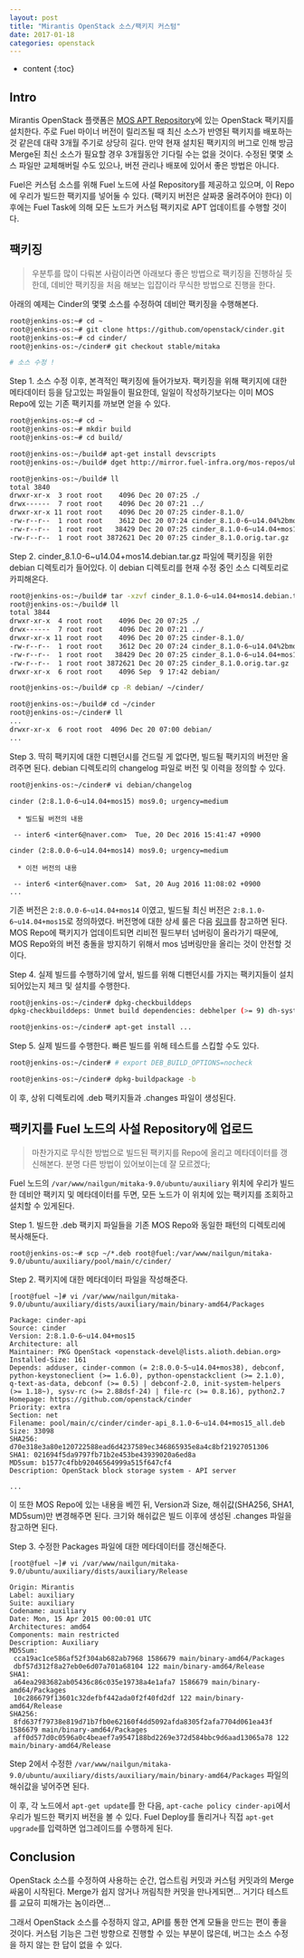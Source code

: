 ```yaml
---
layout: post
title: "Mirantis OpenStack 소스/팩키지 커스텀"
date: 2017-01-18
categories: openstack
---
```


* content
{:toc}

## Intro

Mirantis OpenStack 플랫폼은 [MOS APT Repository](http://mirror.fuel-infra.org/mos-repos/ubuntu/)에 있는 OpenStack 팩키지를 설치한다.
주로 Fuel 마이너 버전이 릴리즈될 때 최신 소스가 반영된 팩키지를 배포하는 것 같은데 대략 3개월 주기로 상당히 길다.
만약 현재 설치된 팩키지의 버그로 인해 방금 Merge된 최신 소스가 필요할 경우 3개월동안 기다릴 수는 없을 것이다.
수정된 몇몇 소스 파일만 교체해버릴 수도 있으나, 버전 관리나 배포에 있어서 좋은 방법은 아니다.

Fuel은 커스텀 소스를 위해 Fuel 노드에 사설 Repository를 제공하고 있으며, 이 Repo에 우리가 빌드한 팩키지를 넣어둘 수 있다.
(팩키지 버전은 살짜쿵 올려주어야 한다) 이 후에는 Fuel Task에 의해 모든 노드가 커스텀 팩키지로 APT 업데이트를 수행할 것이다.


## 팩키징

> 우분투를 많이 다뤄본 사람이라면 아래보다 좋은 방법으로 팩키징을 진행하실 듯 한데,
데비안 팩키징을 처음 해보는 입잡이라 무식한 방법으로 진행을 한다.

아래의 예제는 Cinder의 몇몇 소스를 수정하여 데비안 팩키징을 수행해본다.

```bash
root@jenkins-os:~# cd ~
root@jenkins-os:~# git clone https://github.com/openstack/cinder.git
root@jenkins-os:~# cd cinder/
root@jenkins-os:~/cinder# git checkout stable/mitaka

# 소스 수정 !
```


Step 1. 소스 수정 이후, 본격적인 팩키징에 들어가보자.
팩키징을 위해 팩키지에 대한 메타데이터 등을 담고있는 파일들이 필요한데, 일일이 작성하기보다는 이미 MOS Repo에 있는 기존 팩키지를 까보면 얻을 수 있다.

```bash
root@jenkins-os:~# cd ~
root@jenkins-os:~# mkdir build
root@jenkins-os:~# cd build/

root@jenkins-os:~/build# apt-get install devscripts
root@jenkins-os:~/build# dget http://mirror.fuel-infra.org/mos-repos/ubuntu/9.0/pool/main/c/cinder/cinder_8.1.0-6~u14.04%2bmos14.dsc --allow-unauthenticated

root@jenkins-os:~/build# ll
total 3840
drwxr-xr-x  3 root root    4096 Dec 20 07:25 ./
drwx------  7 root root    4096 Dec 20 07:21 ../
drwxr-xr-x 11 root root    4096 Dec 20 07:25 cinder-8.1.0/
-rw-r--r--  1 root root    3612 Dec 20 07:24 cinder_8.1.0-6~u14.04%2bmos14.dsc
-rw-r--r--  1 root root   38429 Dec 20 07:25 cinder_8.1.0-6~u14.04+mos14.debian.tar.gz
-rw-r--r--  1 root root 3872621 Dec 20 07:25 cinder_8.1.0.orig.tar.gz
```


Step 2. cinder_8.1.0-6~u14.04+mos14.debian.tar.gz 파일에 팩키징을 위한 debian 디렉토리가 들어있다.
이 debian 디렉토리를 현재 수정 중인 소스 디렉토리로 카피해온다.

```bash
root@jenkins-os:~/build# tar -xzvf cinder_8.1.0-6~u14.04+mos14.debian.tar.gz
root@jenkins-os:~/build# ll
total 3844
drwxr-xr-x  4 root root    4096 Dec 20 07:25 ./
drwx------  7 root root    4096 Dec 20 07:21 ../
drwxr-xr-x 11 root root    4096 Dec 20 07:25 cinder-8.1.0/
-rw-r--r--  1 root root    3612 Dec 20 07:24 cinder_8.1.0-6~u14.04%2bmos14.dsc
-rw-r--r--  1 root root   38429 Dec 20 07:25 cinder_8.1.0-6~u14.04+mos14.debian.tar.gz
-rw-r--r--  1 root root 3872621 Dec 20 07:25 cinder_8.1.0.orig.tar.gz
drwxr-xr-x  6 root root    4096 Sep  9 17:42 debian/

root@jenkins-os:~/build# cp -R debian/ ~/cinder/

root@jenkins-os:~/build# cd ~/cinder
root@jenkins-os:~/cinder# ll
...
drwxr-xr-x  6 root root  4096 Dec 20 07:00 debian/
...
```


Step 3. 딱히 팩키지에 대한 디펜던시를 건드릴 게 없다면, 빌드될 팩키지의 버전만 올려주면 된다.
debian 디렉토리의 changelog 파일로 버전 및 이력을 정의할 수 있다.

```bash
root@jenkins-os:~/cinder# vi debian/changelog
```

```
cinder (2:8.1.0-6~u14.04+mos15) mos9.0; urgency=medium

  * 빌드될 버전의 내용

 -- inter6 <inter6@naver.com>  Tue, 20 Dec 2016 15:41:47 +0900

cinder (2:8.0.0-6~u14.04+mos14) mos9.0; urgency=medium

  * 이전 버전의 내용

 -- inter6 <inter6@naver.com>  Sat, 20 Aug 2016 11:08:02 +0900
...
```

기존 버전은 ```2:8.0.0-6~u14.04+mos14``` 이였고, 빌드될 최신 버전은 ```2:8.1.0-6~u14.04+mos15```로 정의하였다.
버전명에 대한 상세 룰은 다음 [링크](https://specs.openstack.org/openstack/fuel-specs/specs/8.0/deb-packages-naming-policy.html)를 참고하면 된다.
MOS Repo에 팩키지가 업데이트되면 리비전 필드부터 넘버링이 올라가기 때문에, MOS Repo와의 버전 충돌을 방지하기 위해서 mos 넘버링만을 올리는 것이 안전할 것이다.


Step 4. 실제 빌드를 수행하기에 앞서, 빌드를 위해 디펜던시를 가지는 팩키지들이 설치되어있는지 체크 및 설치를 수행한다.

```bash
root@jenkins-os:~/cinder# dpkg-checkbuilddeps
dpkg-checkbuilddeps: Unmet build dependencies: debhelper (>= 9) dh-systemd openstack-pkg-tools (>= 40~) po-debconf python-all python-pbr (>= 1.8) python-setuptools (>= 16.0) python-sphinx (>= 1.1.2) bandit (>= 0.13.2) python-anyjson (>= 0.3.3) python-babel (>= 1.3) python-barbicanclient (>= 3.3.0) python-coverage (>= 3.6) python-crypto (>= 2.6) python-decorator (>= 3.4.0) python-ddt (>= 1.0.1) python-enum34 python-eventlet (>= 0.18.4) python-fixtures (>= 1.3.1) python-glanceclient (>= 1:2.0.0) python-googleapi (>= 1.4.2) python-greenlet (>= 0.3.2) python-hacking (>= 0.10.2) python-httplib2 (>= 0.7.5) python-iso8601 (>= 0.1.9) python-keystoneclient (>= 1:1.6.0) python-keystonemiddleware (>= 4.0.0) python-lxml (>= 2.3) python-migrate (>= 0.9.6) python-mock (>= 1.3) python-mox3 (>= 0.7.0) python-mysqldb python-novaclient (>= 2:2.29.0) python-oauth2client (>= 1.5.0) python-os-brick (>= 1.2.0-4~) python-os-testr (>= 0.4.2) python-os-win (>= 0.2.3) python-oslo.concurrency (>= 3.5.0) python-oslo.config (>= 1:3.7.0) python-oslo.context (>= 0.2.0) python-oslo.db (>= 4.1.0) python-oslo.i18n (>= 2.1.0) python-oslo.log (>= 2.0.0) python-oslo.messaging (>= 4.0.0) python-oslo.middleware (>= 3.0.0) python-oslo.policy (>= 0.5.0) python-oslo.reports (>= 1.0.0) python-oslo.rootwrap (>= 2.0.0) python-oslo.serialization (>= 2.0.0) python-oslo.service (>= 1.0.0) python-oslo.utils (>= 3.5.0) python-oslo.versionedobjects (>= 1.5.0) python-oslo.vmware (>= 1.16.0) python-oslosphinx (>= 2.5.0) python-oslotest (>= 1.10.0) python-osprofiler (>= 1.1.0) python-paramiko (>= 1.16.0) python-paste python-pastedeploy (>= 1.5.0) python-psutil (>= 1.1.1) python-psycopg2 (>= 2.5) python-pymysql (>= 0.6.2) python-pyparsing (>= 2.0.1) python-pywbem python-requests (>= 2.8.1) python-retrying (>= 1.2.3) python-routes (>= 1.12.3) python-rtslib-fb (>= 2.1.57) python-simplejson (>= 2.2.0) python-six (>= 1.9.0) python-sqlalchemy (>= 1.0.10) python-stevedore (>= 1.5.0) python-swiftclient (>= 1:2.2.0) python-taskflow (>= 1.26.0) python-tempest-lib (>= 0.14.0) python-testresources (>= 0.2.4) python-testscenarios (>= 0.4) python-testtools (>= 1.4.0) python-tooz (>= 1.28.0) python-tz (>= 2013.6) python-webob (>= 1.2.3) subunit testrepository

root@jenkins-os:~/cinder# apt-get install ...
```


Step 5. 실제 빌드를 수행한다. 빠른 빌드를 위해 테스트를 스킵할 수도 있다.

```bash
root@jenkins-os:~/cinder# # export DEB_BUILD_OPTIONS=nocheck

root@jenkins-os:~/cinder# dpkg-buildpackage -b
```

이 후, 상위 디렉토리에 .deb 팩키지들과 .changes 파일이 생성된다.


## 팩키지를 Fuel 노드의 사설 Repository에 업로드

> 마찬가지로 무식한 방법으로 빌드된 팩키지를 Repo에 올리고 메타데이터를 갱신해본다. 분명 다른 방법이 있어보이는데 잘 모르겠다;

Fuel 노드의 ```/var/www/nailgun/mitaka-9.0/ubuntu/auxiliary``` 위치에 우리가 빌드한 데비안 팩키지 및 메타데이터를 두면,
모든 노드가 이 위치에 있는 팩키지를 조회하고 설치할 수 있게된다.

Step 1. 빌드한 .deb 팩키지 파일들을 기존 MOS Repo와 동일한 패턴의 디렉토리에 복사해둔다.

```
root@jenkins-os:~# scp ~/*.deb root@fuel:/var/www/nailgun/mitaka-9.0/ubuntu/auxiliary/pool/main/c/cinder/
```


Step 2. 팩키지에 대한 메타데이터 파일을 작성해준다.

```
[root@fuel ~]# vi /var/www/nailgun/mitaka-9.0/ubuntu/auxiliary/dists/auxiliary/main/binary-amd64/Packages
```

```
Package: cinder-api
Source: cinder
Version: 2:8.1.0-6~u14.04+mos15
Architecture: all
Maintainer: PKG OpenStack <openstack-devel@lists.alioth.debian.org>
Installed-Size: 161
Depends: adduser, cinder-common (= 2:8.0.0-5~u14.04+mos38), debconf, python-keystoneclient (>= 1.6.0), python-openstackclient (>= 2.1.0), q-text-as-data, debconf (>= 0.5) | debconf-2.0, init-system-helpers (>= 1.18~), sysv-rc (>= 2.88dsf-24) | file-rc (>= 0.8.16), python2.7
Homepage: https://github.com/openstack/cinder
Priority: extra
Section: net
Filename: pool/main/c/cinder/cinder-api_8.1.0-6~u14.04+mos15_all.deb
Size: 33098
SHA256: d70e318e3a80e120722588ead6d4237589ec346865935e8a4c8bf21927051306
SHA1: 021694f5da9797fb71b2e453be43939020a6ed8a
MD5sum: b1577c4fbb92046564999a515f647cf4
Description: OpenStack block storage system - API server

...
```

이 또한 MOS Repo에 있는 내용을 베낀 뒤, Version과 Size, 해쉬값(SHA256, SHA1, MD5sum)만 변경해주면 된다.
크기와 해쉬값은 빌드 이후에 생성된 .changes 파일을 참고하면 된다.


Step 3. 수정한 Packages 파일에 대한 메타데이터를 갱신해준다.

```
[root@fuel ~]# vi /var/www/nailgun/mitaka-9.0/ubuntu/auxiliary/dists/auxiliary/Release
```

```
Origin: Mirantis
Label: auxiliary
Suite: auxiliary
Codename: auxiliary
Date: Mon, 15 Apr 2015 00:00:01 UTC
Architectures: amd64
Components: main restricted
Description: Auxiliary
MD5Sum:
 cca19ac1ce586af52f304ab682ab7968 1586679 main/binary-amd64/Packages
 dbf57d312f8a27eb0e6d07a701a68104 122 main/binary-amd64/Release
SHA1:
 a64ea2983682ab05436c86c035e19738a4e1afa7 1586679 main/binary-amd64/Packages
 10c286679f13601c32defbf442ada0f2f40fd2df 122 main/binary-amd64/Release
SHA256:
 8fd637f79738e819d71b7fb0e62160f4dd5092afda8305f2afa7704d061ea43f 1586679 main/binary-amd64/Packages
 aff0d577d0c0596a0c4beaef7a9547188bd2269e372d584bbc9d6aad13065a78 122 main/binary-amd64/Release
```

Step 2에서 수정한 ```/var/www/nailgun/mitaka-9.0/ubuntu/auxiliary/dists/auxiliary/main/binary-amd64/Packages``` 파일의 해쉬값을 넣어주면 된다.


이 후, 각 노드에서 ```apt-get update```를 한 다음, ```apt-cache policy cinder-api```에서 우리가 빌드한 팩키지 버전을 볼 수 있다.
Fuel Deploy를 돌리거나 직접 ```apt-get upgrade```를 입력하면 업그레이드를 수행하게 된다.


## Conclusion

OpenStack 소스를 수정하여 사용하는 순간, 업스트림 커밋과 커스텀 커밋과의 Merge 싸움이 시작된다.
Merge가 쉽지 않거나 꺼림칙한 커밋을 만나게되면... 거기다 테스트를 교묘히 피해가는 놈이라면...

그래서 OpenStack 소스를 수정하지 않고, API를 통한 연계 모듈을 만드는 편이 좋을 것이다.
커스텀 기능은 그런 방향으로 진행할 수 있는 부분이 많은데, 버그는 소스 수정을 하지 않는 한 답이 없을 수 있다.
